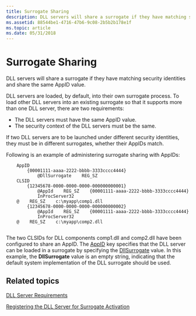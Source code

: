```yaml
---
title: Surrogate Sharing
description: DLL servers will share a surrogate if they have matching security identities and share the same AppID value.
ms.assetid: 88544be1-4716-47b6-9c08-2b5b2b178e1f
ms.topic: article
ms.date: 05/31/2018
---
```


# Surrogate Sharing

DLL servers will share a surrogate if they have matching security identities and share the same AppID value.

DLL servers are loaded, by default, into their own surrogate process. To load other DLL servers into an existing surrogate so that it supports more than one DLL server, there are two requirements:

-   The DLL servers must have the same AppID value.
-   The security context of the DLL servers must be the same.

If two DLL servers are to be launched under different security identities, they must be in different surrogates, whether their AppIDs match.

Following is an example of administering surrogate sharing with AppIDs:

``` syntax
    AppID
        {00001111-aaaa-2222-bbbb-3333cccc4444}
            @DllSurrogate    REG_SZ
    CLSID
        {12345678-0000-0000-0000-000000000001}
            @AppId    REG_SZ    {00001111-aaaa-2222-bbbb-3333cccc4444}
            InProcServer32
    @    REG_SZ    c:\myapp\comp1.dll
        {12345678-0000-0000-0000-000000000002}
            @AppId    REG_SZ    {00001111-aaaa-2222-bbbb-3333cccc4444}
            InProcServer32
    @    REG_SZ    c:\myapp\comp2.dll
 
```

The two CLSIDs for DLL components comp1.dll and comp2.dll have been configured to share an AppID. The [AppID](appid-key.md) key specifies that the DLL server can be loaded in a surrogate by specifying the [DllSurrogate](dllsurrogate.md) value. In this example, the **DllSurrogate** value is an empty string, indicating that the default system implementation of the DLL surrogate should be used.

## Related topics

<dl> <dt>

[DLL Server Requirements](dll-server-requirements.md)
</dt> <dt>

[Registering the DLL Server for Surrogate Activation](registering-the-dll-server-for-surrogate-activation.md)
</dt> </dl>

 

 
